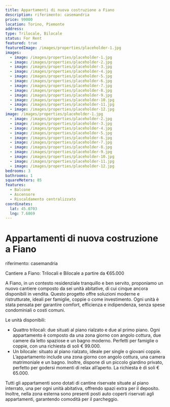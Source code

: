 ```yaml
---
title: Appartamenti di nuova costruzione a Fiano
description: riferimento: casemandria
price: 99000
location: Torino, Piemonte
address: 
type: Trilocale, Bilocale
status: For Rent
featured: true
featuredImage: /images/properties/placeholder-1.jpg
images:
  - image: /images/properties/placeholder-1.jpg
  - image: /images/properties/placeholder-2.jpg
  - image: /images/properties/placeholder-3.jpg
  - image: /images/properties/placeholder-4.jpg
  - image: /images/properties/placeholder-5.jpg
  - image: /images/properties/placeholder-6.jpg
  - image: /images/properties/placeholder-7.jpg
  - image: /images/properties/placeholder-8.jpg
  - image: /images/properties/placeholder-9.jpg
  - image: /images/properties/placeholder-10.jpg
  - image: /images/properties/placeholder-11.jpg
  - image: /images/properties/placeholder-12.jpg
image: /images/properties/placeholder-1.jpg
  - image: /images/properties/placeholder-2.jpg
  - image: /images/properties/placeholder-3.jpg
  - image: /images/properties/placeholder-4.jpg
  - image: /images/properties/placeholder-5.jpg
  - image: /images/properties/placeholder-6.jpg
  - image: /images/properties/placeholder-7.jpg
  - image: /images/properties/placeholder-8.jpg
  - image: /images/properties/placeholder-9.jpg
  - image: /images/properties/placeholder-10.jpg
  - image: /images/properties/placeholder-11.jpg
  - image: /images/properties/placeholder-12.jpg
bedrooms: 3
bathrooms: 1
squareMeters: 85
features:
  - Balcone
  - Ascensore
  - Riscaldamento centralizzato
coordinates:
  lat: 45.0703
  lng: 7.6869
---
```


# Appartamenti di nuova costruzione a Fiano

riferimento: casemandria

Cantiere a Fiano: Trilocali e Bilocale a partire da €65.000

A Fiano, in un contesto residenziale tranquillo e ben servito, proponiamo un nuovo cantiere composto da sei unità abitative, di cui cinque ancora disponibili in vendita. Questo progetto offre soluzioni moderne e ristrutturate, ideali per famiglie, coppie o come investimento. Ogni unità è stata pensata per garantire comfort, efficienza e indipendenza, senza spese condominiali o costi comuni.

Le unità disponibili:
- Quattro trilocali: due situati al piano rialzato e due al primo piano. Ogni appartamento è composto da una zona giorno con angolo cottura, due camere da letto spaziose e un bagno moderno. Perfetti per famiglie o coppie, con una richiesta di soli € 99.000.
- Un bilocale: situato al piano rialzato, ideale per single o giovani coppie. L’appartamento include una zona giorno con angolo cottura, una camera matrimoniale e un bagno. Inoltre, dispone di un piccolo giardino privato, perfetto per godersi momenti di relax all’aperto. La richiesta è di soli € 65.000.

Tutti gli appartamenti sono dotati di cantine riservate situate al piano interrato, una per ogni unità abitativa, offrendo spazi extra per il deposito. Inoltre, nella zona esterna sono presenti posti auto coperti riservati agli appartamenti, garantendo comodità per il parcheggio.

